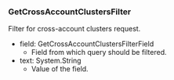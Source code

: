 ### GetCrossAccountClustersFilter
Filter for cross-account clusters request.

- field: GetCrossAccountClustersFilterField
  - Field from which query should be filtered.
- text: System.String
  - Value of the field.

